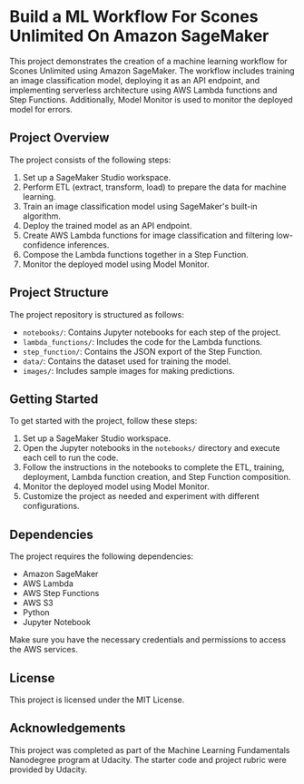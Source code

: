 
# Build a ML Workflow For Scones Unlimited On Amazon SageMaker

This project demonstrates the creation of a machine learning workflow for Scones Unlimited using Amazon SageMaker. The workflow includes training an image classification model, deploying it as an API endpoint, and implementing serverless architecture using AWS Lambda functions and Step Functions. Additionally, Model Monitor is used to monitor the deployed model for errors.

## Project Overview
The project consists of the following steps:
1. Set up a SageMaker Studio workspace.
2. Perform ETL (extract, transform, load) to prepare the data for machine learning.
3. Train an image classification model using SageMaker's built-in algorithm.
4. Deploy the trained model as an API endpoint.
5. Create AWS Lambda functions for image classification and filtering low-confidence inferences.
6. Compose the Lambda functions together in a Step Function.
7. Monitor the deployed model using Model Monitor.

## Project Structure
The project repository is structured as follows:
- `notebooks/`: Contains Jupyter notebooks for each step of the project.
- `lambda_functions/`: Includes the code for the Lambda functions.
- `step_function/`: Contains the JSON export of the Step Function.
- `data/`: Contains the dataset used for training the model.
- `images/`: Includes sample images for making predictions.

## Getting Started
To get started with the project, follow these steps:
1. Set up a SageMaker Studio workspace.
2. Open the Jupyter notebooks in the `notebooks/` directory and execute each cell to run the code.
3. Follow the instructions in the notebooks to complete the ETL, training, deployment, Lambda function creation, and Step Function composition.
4. Monitor the deployed model using Model Monitor.
5. Customize the project as needed and experiment with different configurations.

## Dependencies
The project requires the following dependencies:
- Amazon SageMaker
- AWS Lambda
- AWS Step Functions
- AWS S3
- Python
- Jupyter Notebook

Make sure you have the necessary credentials and permissions to access the AWS services.

## License
This project is licensed under the MIT License.

## Acknowledgements
This project was completed as part of the Machine Learning Fundamentals Nanodegree program at Udacity.
The starter code and project rubric were provided by Udacity.